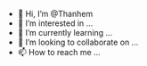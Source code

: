 - 👋 Hi, I’m @Thanhem
- 👀 I’m interested in ...
- 🌱 I’m currently learning ...
- 💞️ I’m looking to collaborate on ...
- 📫 How to reach me ...

<!---
Thanhem/Thanhem is a ✨ special ✨ repository because its `README.md` (this file) appears on your GitHub profile.
You can click the Preview link to take a look at your changes.
--->
